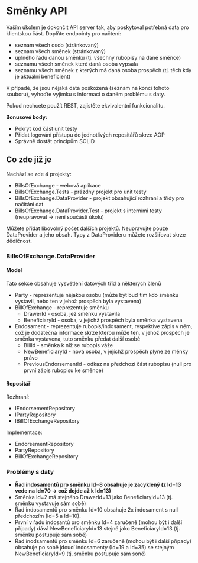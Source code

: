 # Směnky API

Vaším úkolem je dokončit API server tak, aby poskytoval potřebná data pro klientskou část. Doplňte endpointy pro načtení:

- seznam všech osob (stránkovaný)
- seznam všech směnek (stránkovaný)
- úplného řadu danou směnku (tj. všechny rubopisy na dané směnce)
- seznamu všech směnek které daná osoba vypsala
- seznamu všech směnek z kterých má daná osoba prospěch (tj. těch kdy je aktuální beneficient)

V případě, že jsou nějaká data poškozená (seznam na konci tohoto souboru), vyhoďte vyjímku s informací o daném problému s daty.

Pokud nechcete použít REST, zajistěte ekvivalentní funkcionalitu.

**Bonusové body:**

- Pokrýt kód část unit testy
- Přidat logování přístupu do jednotlivých repositářů skrze AOP
- Správně dostát principům SOLID

## Co zde již je

Nachází se zde 4 projekty:

- BillsOfExchange - webová aplikace
- BillsOfExchange.Tests - prázdný projekt pro unit testy
- BillsOfExchange.DataProvider - projekt obsahující rozhraní a třídy pro načítání dat
- BillsOfExchange.DataProvider.Test - projekt s interními testy (neupravovat -> není součástí úkolu)

Můžete přidat libovolný počet dalších projektů. Neupravujte pouze DataProvider a jeho obsah. Typy z DataProvideru můžete rozšiřovat skrze dědičnost.

### BillsOfExchange.DataProvider

#### Model

Tato sekce obsahuje vysvětlení datových tříd a některých členů

- Party - reprezentuje nějakou osobu (může být buď tím kdo směnku vystavil, nebo ten v jehož prospěch byla vystavena)
- BillOfExchange - reprezentuje směnku
  - DrawerId - osoba, jež směnku vystavila
  - BeneficiaryId - osoba, v jejíchž prospěch byla směnka vystavena
- Endosament - reprezentuje rubopis/indosament, respektive zápis v něm, což je dodatečná informace skrze kterou může ten, v jehož prospěch je směnka vystavena, tuto směnku předat další osobě
  - BillId - směnka k níž se rubopis váže
  - NewBeneficiaryId - nová osoba, v jejíchž prospěch plyne ze měnky právo
  - PreviousEndorsementId - odkaz na předchozí část rubopisu (null pro první zápis rubopisu ke směnce)

#### Repositář

Rozhraní:

- IEndorsementRepository
- IPartyRepository
- IBillOfExchangeRepository

Implementace:

- EndorsementRepository
- PartyRepository
- BillOfExchangeRepository

### Problémy s daty

- **Řad indosamentů pro směnku Id=8 obsahuje je zacyklený (z Id=13 vede na Id=70 -> což dojde až k Id=13)**
- Směnka Id=2 má stejného DrawerId=13 jako BeneficiaryId=13 (tj. směnku vystavuje sám sobě)
- Řad indosamentů pro směnku Id=10 obsahuje 2x indosament s null předchozím (Id=5 a Id=10).
- První v řadu indosantů pro směnku Id=4 zaručeně (mohou být i další případy) dává NewBeneficiaryId=13 stejné jako BeneficiaryId=13 (tj. směnku postupuje sám sobě)
- Řad inodsamentů pro směnku Id=6 zaručeně (mohou být i další případy) obsahuje po sobě jdoucí indosamenty (Id=19 a Id=35) se stejným NewBeneficiaryId=9 (tj. směnku postupuje sám soně)
